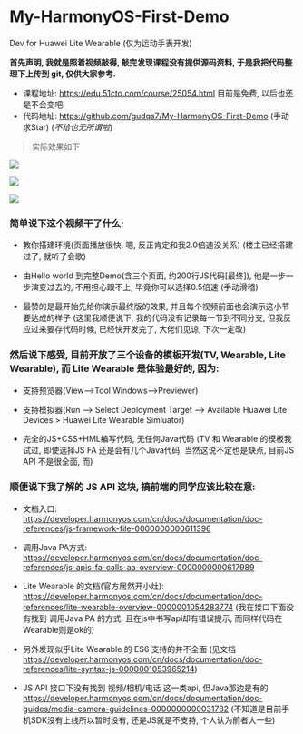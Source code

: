 # My-HarmonyOS-First-Demo
Dev for Huawei Lite Wearable (仅为运动手表开发)



**首先声明, 我就是照着视频敲得, 敲完发现课程没有提供源码资料, 于是我把代码整理下上传到 git, 仅供大家参考.**

- 课程地址: https://edu.51cto.com/course/25054.html 目前是免费, 以后也还是不会变吧!
- 代码地址: https://github.com/gudqs7/My-HarmonyOS-First-Demo (手动求Star) (*不给也无所谓啦*)



>实际效果如下

![](C:\Users\wq\DevEcoStudioProjects\Lite_Wearable_Breath_Demo\github\image\s1.png)



![](C:\Users\wq\DevEcoStudioProjects\Lite_Wearable_Breath_Demo\github\image\s2.png)



![](C:\Users\wq\DevEcoStudioProjects\Lite_Wearable_Breath_Demo\github\image\s3.png)





### 简单说下这个视频干了什么:

- 教你搭建环境(页面播放很快, 嗯, 反正肯定和我2.0倍速没关系) (楼主已经搭建过了, 就听了会歌)

- 由Hello world 到完整Demo(含三个页面, 约200行JS代码[最终]), 他是一步一步演变过去的, 不用担心跟不上, 毕竟你可以选择0.5倍速 (手动滑稽)

- 最赞的是最开始先给你演示最终版的效果, 并且每个视频前面也会演示这小节要达成的样子 (这里我顺便说下, 我的代码没有记录每一节到不同分支, 但我反应过来要存代码时候, 已经快开发完了, 大佬们见谅, 下次一定改)



### 然后说下感受, 目前开放了三个设备的模板开发(TV, Wearable, Lite Wearable), 而 Lite Wearable 是体验最好的, 因为:

- 支持预览器(View-->Tool Windows-->Previewer)

- 支持模拟器(Run --> Select Deployment Target --> Available Huawei Lite Devices > Huawei Lite Wearable Simluator)

-  完全的JS+CSS+HML编写代码, 无任何Java代码 (TV 和 Wearable 的模板我试过, 即使选择JS FA 还是会有几个Java代码, 当然这说不定也是缺点, 目前JS API 不是很全面, 而)



### 顺便说下我了解的 JS API 这块, 搞前端的同学应该比较在意:

- 文档入口: https://developer.harmonyos.com/cn/docs/documentation/doc-references/js-framework-file-0000000000611396 

- 调用Java PA方式: https://developer.harmonyos.com/cn/docs/documentation/doc-references/js-apis-fa-calls-aa-overview-0000000000617989 

- Lite Wearable 的文档(官方居然开小灶): https://developer.harmonyos.com/cn/docs/documentation/doc-references/lite-wearable-overview-0000001054283774 (我在接口下面没有找到 调用Java PA 的方式, 且在js中书写api却有错误提示, 而同样代码在Wearable则是ok的) 

- 另外发现似乎Lite Wearable 的 ES6 支持的并不全面 (见文档 https://developer.harmonyos.com/cn/docs/documentation/doc-references/lite-syntax-js-0000001053965214)

- JS API 接口下没有找到 视频/相机/电话 这一类api, 但Java那边是有的 https://developer.harmonyos.com/cn/docs/documentation/doc-guides/media-camera-guidelines-0000000000031782 (不知道是目前手机SDK没有上线所以暂时没有, 还是JS就是不支持, 个人认为前者大一些)